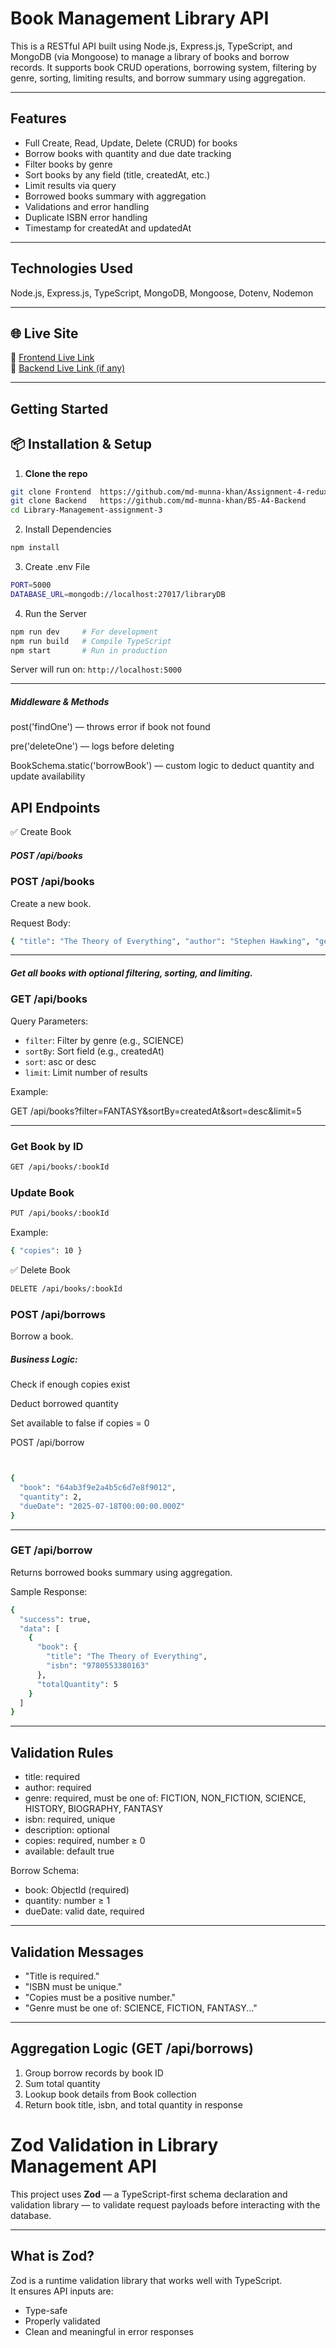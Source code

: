 # Book Management Library API

This is a RESTful API built using Node.js, Express.js, TypeScript, and MongoDB (via Mongoose) to manage a library of books and borrow records. It supports book CRUD operations, borrowing system, filtering by genre, sorting, limiting results, and borrow summary using aggregation.

---

## Features

- Full Create, Read, Update, Delete (CRUD) for books
- Borrow books with quantity and due date tracking
- Filter books by genre
- Sort books by any field (title, createdAt, etc.)
- Limit results via query
- Borrowed books summary with aggregation
- Validations and error handling
- Duplicate ISBN error handling
- Timestamp for createdAt and updatedAt

---

## Technologies Used

Node.js, Express.js, TypeScript, MongoDB, Mongoose, Dotenv, Nodemon

---

## 🌐 Live Site

🔗 [Frontend Live Link](https://redux-assignment-4-munna.vercel.app/books)  
🔗 [Backend Live Link (if any)](https://redux-assignemnt-4-backend.vercel.app/)

---
## Getting Started

## 📦 Installation & Setup

1. **Clone the repo**

```bash
git clone Frontend  https://github.com/md-munna-khan/Assignment-4-redux
git clone Backend   https://github.com/md-munna-khan/B5-A4-Backend
cd Library-Management-assignment-3
```
2. Install Dependencies
```bash
npm install
```
3. Create .env File
```bash
PORT=5000
DATABASE_URL=mongodb://localhost:27017/libraryDB
```
4. Run the Server
```bash
npm run dev     # For development
npm run build   # Compile TypeScript
npm start       # Run in production
```


Server will run on: `http://localhost:5000`

---

 ##### Middleware & Methods
post('findOne') — throws error if book not found

pre('deleteOne') — logs before deleting

BookSchema.static('borrowBook') — custom logic to deduct quantity and update availability
## API Endpoints


✅ Create Book

##### POST /api/books



### POST /api/books

Create a new book.

Request Body:
```bash
{ "title": "The Theory of Everything", "author": "Stephen Hawking", "genre": "SCIENCE", "isbn": "9780553380165", "description": "An overview of cosmology and black holes.", "copies": 5 }
```
---
##### Get all books with optional filtering, sorting, and limiting.

### GET /api/books
Query Parameters:
- `filter`: Filter by genre (e.g., SCIENCE)
- `sortBy`: Sort field (e.g., createdAt)
- `sort`: asc or desc
- `limit`: Limit number of results

Example:

GET /api/books?filter=FANTASY&sortBy=createdAt&sort=desc&limit=5

---


###  Get Book by ID
```bash
GET /api/books/:bookId
```
###  Update Book
```bash
PUT /api/books/:bookId
```
Example:
```bash
{ "copies": 10 }
```
✅ Delete Book
```bash
DELETE /api/books/:bookId
```
### POST /api/borrows

Borrow a book.


##### Business Logic:

Check if enough copies exist

Deduct borrowed quantity

Set available to false if copies = 0

POST /api/borrow

```bash


{
  "book": "64ab3f9e2a4b5c6d7e8f9012",
  "quantity": 2,
  "dueDate": "2025-07-18T00:00:00.000Z"
}

```
---

### GET /api/borrow

Returns borrowed books summary using aggregation.

Sample Response:
```bash
{
  "success": true,
  "data": [
    {
      "book": {
        "title": "The Theory of Everything",
        "isbn": "9780553380163"
      },
      "totalQuantity": 5
    }
  ]
}

``` 
---

## Validation Rules

- title: required
- author: required
- genre: required, must be one of: FICTION, NON_FICTION, SCIENCE, HISTORY, BIOGRAPHY, FANTASY
- isbn: required, unique
- description: optional
- copies: required, number ≥ 0
- available: default true

Borrow Schema:
- book: ObjectId (required)
- quantity: number ≥ 1
- dueDate: valid date, required

---

## Validation Messages

- "Title is required."
- "ISBN must be unique."
- "Copies must be a positive number."
- "Genre must be one of: SCIENCE, FICTION, FANTASY..."

---

## Aggregation Logic (GET /api/borrows)

1. Group borrow records by book ID  
2. Sum total quantity  
3. Lookup book details from Book collection  
4. Return book title, isbn, and total quantity in response

#  Zod Validation in Library Management API

This project uses **Zod** — a TypeScript-first schema declaration and validation library — to validate request payloads before interacting with the database.

---

##  What is Zod?

Zod is a runtime validation library that works well with TypeScript.  
It ensures API inputs are:
-  Type-safe
-  Properly validated
-  Clean and meaningful in error responses




